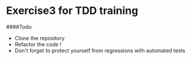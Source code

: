 # Exercise3 for TDD training

####Todo
- Clone the repository
- Refactor the code !
- Don't forget to protect yourself from regressions with automated tests

